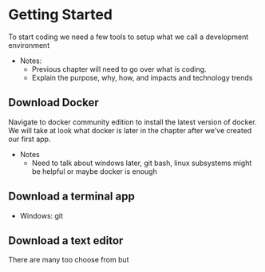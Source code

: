 


# Getting Started
To start coding we need a few tools to setup what we call a development environment 
* Notes:
    * Previous chapter will need to go over what is coding. 
    * Explain the purpose, why, how, and impacts and technology trends



## Download Docker
Navigate to docker community edition to install the latest version of docker. We will take at look what docker is later in the chapter after we've created our first app.
    
* Notes
    * Need to talk about windows later, git bash, linux subsystems might be helpful or maybe docker is enough
    

## Download a terminal app

* Windows: git

## Download a text editor
There are many too choose from but






